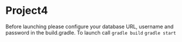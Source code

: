 # Project4
Before launching please configure your database URL, username and password in the build.gradle. 
To launch call 
`gradle build`
`gradle start`

